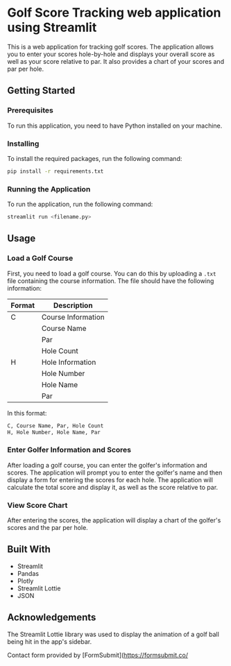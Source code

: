 # Golf Score Tracking web application using Streamlit

This is a web application for tracking golf scores. The application allows you to enter your scores hole-by-hole and displays your overall score as well as your score relative to par. It also provides a chart of your scores and par per hole.

## Getting Started

### Prerequisites

To run this application, you need to have Python installed on your machine.

### Installing

To install the required packages, run the following command:

```bash
pip install -r requirements.txt
```

### Running the Application

To run the application, run the following command:

```bash
streamlit run <filename.py>
```


## Usage

### Load a Golf Course

First, you need to load a golf course. You can do this by uploading a `.txt` file containing the course information. The file should have the following information:

| Format | Description                   |
|--------|-------------------------------|
| C      | Course Information             |
|        | Course Name                   |
|        | Par                           |
|        | Hole Count                    |
| H      | Hole Information               |
|        | Hole Number                   |
|        | Hole Name                     |
|        | Par                           |

In this format:
```txt
C, Course Name, Par, Hole Count
H, Hole Number, Hole Name, Par
```


### Enter Golfer Information and Scores

After loading a golf course, you can enter the golfer's information and scores. The application will prompt you to enter the golfer's name and then display a form for entering the scores for each hole. The application will calculate the total score and display it, as well as the score relative to par.

### View Score Chart

After entering the scores, the application will display a chart of the golfer's scores and the par per hole.

## Built With

- Streamlit
- Pandas
- Plotly
- Streamlit Lottie
- JSON

## Acknowledgements

The Streamlit Lottie library was used to display the animation of a golf ball being hit in the app's sidebar.

Contact form provided by [FormSubmit](https://formsubmit.co/

